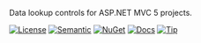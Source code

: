 Data lookup controls for ASP.NET MVC 5 projects.

[![License](https://img.shields.io/badge/license-MIT-green.svg?style=plastic)](https://opensource.org/licenses/MIT)
[![Semantic](https://img.shields.io/badge/sem-ver-lightgrey.svg?style=plastic)](https://semver.org/)
[![NuGet](https://img.shields.io/nuget/v/Datalist.svg?style=plastic)](https://www.nuget.org/packages/Datalist/)
[![Docs](https://img.shields.io/github/release/NonFactors/MVC5.Datalist.Web.svg?style=plastic&label=docs)](https://mvc-datalist.azurewebsites.net/)
[![Tip](https://img.shields.io/badge/tip-paypal-blue.svg?style=plastic&logo=paypal)](https://www.paypal.com/cgi-bin/webscr?cmd=_s-xclick&hosted_button_id=CGQTQRG8AADYE&source=url)
